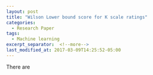 ```yaml
---
layout: post
title: "Wilson Lower bound score for K scale ratings"
categories:
  - Research Paper
tags:
  - Machine learning
excerpt_separator:  <!--more-->
last_modified_at: 2017-03-09T14:25:52-05:00
---
```

There are 


